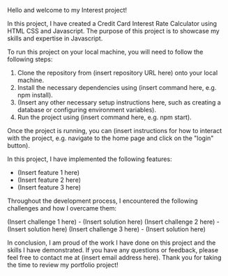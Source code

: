Hello and welcome to my Interest project!

In this project, I have created a Credit Card Interest Rate Calculator using HTML CSS and Javascript. The purpose of this project is to showcase my skills and expertise in Javascript.

To run this project on your local machine, you will need to follow the following steps:

1. Clone the repository from (insert repository URL here) onto your local     machine.
2. Install the necessary dependencies using (insert command here, e.g. npm    install).
3. (Insert any other necessary setup instructions here, such as creating a    database or configuring environment variables).
4. Run the project using (insert command here, e.g. npm start).
   
Once the project is running, you can (insert instructions for how to interact with the project, e.g. navigate to the home page and click on the "login" button).

In this project, I have implemented the following features:

- (Insert feature 1 here)
- (Insert feature 2 here)
- (Insert feature 3 here)

 
Throughout the development process, I encountered the following     challenges and how I overcame them:

(Insert challenge 1 here) - (Insert solution here)
(Insert challenge 2 here) - (Insert solution here)
(Insert challenge 3 here) - (Insert solution here)

In conclusion, I am proud of the work I have done on this project and the skills I have demonstrated. If you have any questions or feedback, please feel free to contact me at (insert email address here). Thank you for taking the time to review my portfolio project!